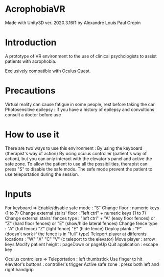 # AcrophobiaVR
Made with Unity3D ver. 2020.3.16f1
by
Alexandre Louis
Paul Crepin

# Introduction

A prototype of VR environment to the use of clinical psychologists to assist patients with acrophobia.

Exclusively compatible with Oculus Quest.

# Precautions
Virtual reality can cause fatigue in some people, rest before taking the car
Photosensitive epilepsy : if you have a history of epilepsy and convultions consult a doctor before use

# How to use it

There are two ways to use this environment :
By using the keyboard (therapist's way of action)
By using oculus controller (patient's way of action), but you can only interact with the elevator's panel and active the safe zone. To allow the patient to use all the possibilities, therapist can press "S" to disable the safe mode. The safe mode prevent the patient to use teleportation during the session.

# Inputs
For keyboard =>
Enable/disable safe mode : "S"
Change floor : numeric keys (1 to 7)
Change external stairs' floor : "left ctrl" + numeric keys (1 to 7)
Change external stairs' fences type : "left ctrl" + "A" (easy floor fences) or "Z" (hard floor fences) or "E" (show/hide lateral fences)
Change fence type : "A" (full fence) "Z" (light fence) "E" (hide fence)
Deploy plank : "P" (doesn't work if the fence is in "full" type)
Teleport player at differents locations : "W" "X" "C" "V" (c teleport to the elevator)
Move player : arrow keys
Modify patient height : pageDown or pageUp
Quit application : escape key

Oculus controllers =>
Teleportation : left thumbstick
Use finger to hit elevator's buttons : controller's trigger
Active safe zone : press both left and right handgrip
